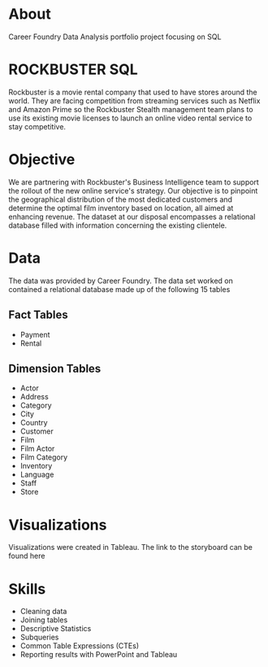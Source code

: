 # About
Career Foundry Data Analysis portfolio project focusing on SQL

# ROCKBUSTER SQL
Rockbuster is a movie rental company that used to have stores around the world. They are facing competition from streaming services such as Netflix and Amazon Prime so the Rockbuster Stealth management team plans to use its existing movie licenses to launch an online video rental service to stay competitive.

# Objective
We are partnering with Rockbuster's Business Intelligence team to support the rollout of the new online service's strategy. Our objective is to pinpoint the geographical distribution of the most dedicated customers and determine the optimal film inventory based on location, all aimed at enhancing revenue. The dataset at our disposal encompasses a relational database filled with information concerning the existing clientele.

# Data
The data was provided by Career Foundry. The data set worked on contained a relational database made up of the following 15 tables 

## Fact Tables
- Payment
- Rental

## Dimension Tables
- Actor
- Address
- Category
- City
- Country
- Customer
- Film
- Film Actor
- Film Category
- Inventory
- Language
- Staff
- Store
# Visualizations
Visualizations were created in Tableau. The link to the storyboard can be found here
# Skills
- Cleaning data
- Joining tables
- Descriptive Statistics
- Subqueries
- Common Table Expressions (CTEs)
- Reporting results with PowerPoint and Tableau 
